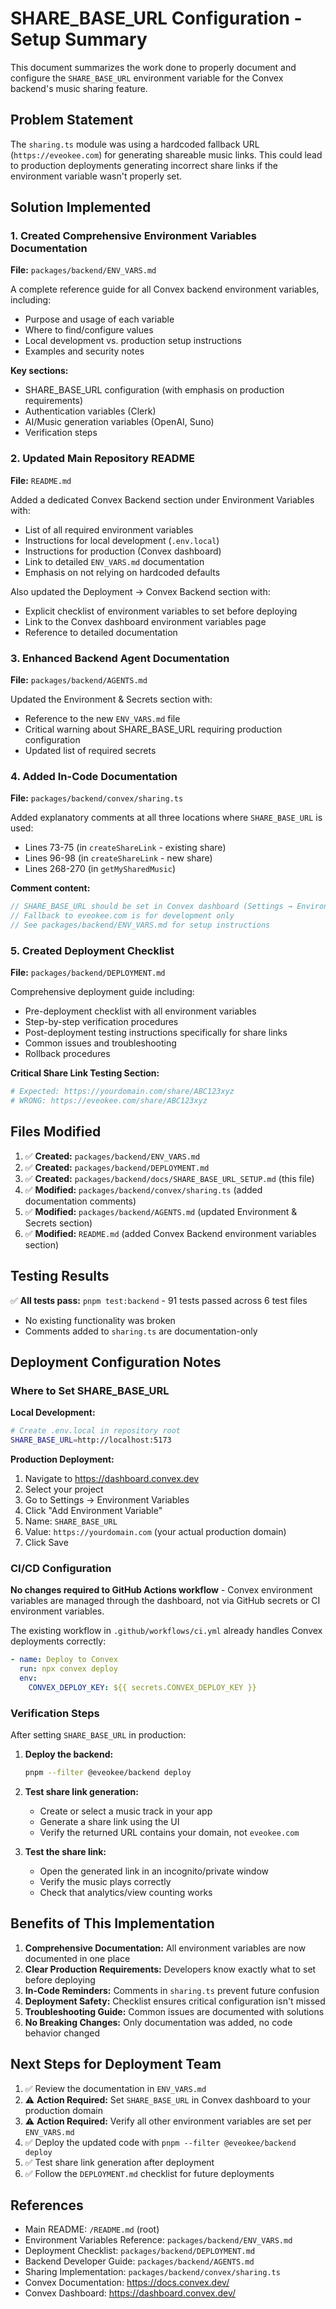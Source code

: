 # SHARE_BASE_URL Configuration - Setup Summary

This document summarizes the work done to properly document and configure the `SHARE_BASE_URL` environment variable for the Convex backend's music sharing feature.

## Problem Statement

The `sharing.ts` module was using a hardcoded fallback URL (`https://eveokee.com`) for generating shareable music links. This could lead to production deployments generating incorrect share links if the environment variable wasn't properly set.

## Solution Implemented

### 1. Created Comprehensive Environment Variables Documentation

**File:** `packages/backend/ENV_VARS.md`

A complete reference guide for all Convex backend environment variables, including:
- Purpose and usage of each variable
- Where to find/configure values
- Local development vs. production setup instructions
- Examples and security notes

**Key sections:**
- SHARE_BASE_URL configuration (with emphasis on production requirements)
- Authentication variables (Clerk)
- AI/Music generation variables (OpenAI, Suno)
- Verification steps

### 2. Updated Main Repository README

**File:** `README.md`

Added a dedicated Convex Backend section under Environment Variables with:
- List of all required environment variables
- Instructions for local development (`.env.local`)
- Instructions for production (Convex dashboard)
- Link to detailed `ENV_VARS.md` documentation
- Emphasis on not relying on hardcoded defaults

Also updated the Deployment → Convex Backend section with:
- Explicit checklist of environment variables to set before deploying
- Link to the Convex dashboard environment variables page
- Reference to detailed documentation

### 3. Enhanced Backend Agent Documentation

**File:** `packages/backend/AGENTS.md`

Updated the Environment & Secrets section with:
- Reference to the new `ENV_VARS.md` file
- Critical warning about SHARE_BASE_URL requiring production configuration
- Updated list of required secrets

### 4. Added In-Code Documentation

**File:** `packages/backend/convex/sharing.ts`

Added explanatory comments at all three locations where `SHARE_BASE_URL` is used:
- Lines 73-75 (in `createShareLink` - existing share)
- Lines 96-98 (in `createShareLink` - new share)
- Lines 268-270 (in `getMySharedMusic`)

**Comment content:**
```typescript
// SHARE_BASE_URL should be set in Convex dashboard (Settings → Environment Variables)
// Fallback to eveokee.com is for development only
// See packages/backend/ENV_VARS.md for setup instructions
```

### 5. Created Deployment Checklist

**File:** `packages/backend/DEPLOYMENT.md`

Comprehensive deployment guide including:
- Pre-deployment checklist with all environment variables
- Step-by-step verification procedures
- Post-deployment testing instructions specifically for share links
- Common issues and troubleshooting
- Rollback procedures

**Critical Share Link Testing Section:**
```bash
# Expected: https://yourdomain.com/share/ABC123xyz
# WRONG: https://eveokee.com/share/ABC123xyz
```

## Files Modified

1. ✅ **Created:** `packages/backend/ENV_VARS.md`
2. ✅ **Created:** `packages/backend/DEPLOYMENT.md`
3. ✅ **Created:** `packages/backend/docs/SHARE_BASE_URL_SETUP.md` (this file)
4. ✅ **Modified:** `packages/backend/convex/sharing.ts` (added documentation comments)
5. ✅ **Modified:** `packages/backend/AGENTS.md` (updated Environment & Secrets section)
6. ✅ **Modified:** `README.md` (added Convex Backend environment variables section)

## Testing Results

✅ **All tests pass:** `pnpm test:backend` - 91 tests passed across 6 test files
- No existing functionality was broken
- Comments added to `sharing.ts` are documentation-only

## Deployment Configuration Notes

### Where to Set SHARE_BASE_URL

**Local Development:**
```bash
# Create .env.local in repository root
SHARE_BASE_URL=http://localhost:5173
```

**Production Deployment:**
1. Navigate to https://dashboard.convex.dev
2. Select your project
3. Go to Settings → Environment Variables
4. Click "Add Environment Variable"
5. Name: `SHARE_BASE_URL`
6. Value: `https://yourdomain.com` (your actual production domain)
7. Click Save

### CI/CD Configuration

**No changes required to GitHub Actions workflow** - Convex environment variables are managed through the dashboard, not via GitHub secrets or CI environment variables.

The existing workflow in `.github/workflows/ci.yml` already handles Convex deployments correctly:
```yaml
- name: Deploy to Convex
  run: npx convex deploy
  env:
    CONVEX_DEPLOY_KEY: ${{ secrets.CONVEX_DEPLOY_KEY }}
```

### Verification Steps

After setting `SHARE_BASE_URL` in production:

1. **Deploy the backend:**
   ```bash
   pnpm --filter @eveokee/backend deploy
   ```

2. **Test share link generation:**
   - Create or select a music track in your app
   - Generate a share link using the UI
   - Verify the returned URL contains your domain, not `eveokee.com`

3. **Test the share link:**
   - Open the generated link in an incognito/private window
   - Verify the music plays correctly
   - Check that analytics/view counting works

## Benefits of This Implementation

1. **Comprehensive Documentation:** All environment variables are now documented in one place
2. **Clear Production Requirements:** Developers know exactly what to set before deploying
3. **In-Code Reminders:** Comments in `sharing.ts` prevent future confusion
4. **Deployment Safety:** Checklist ensures critical configuration isn't missed
5. **Troubleshooting Guide:** Common issues are documented with solutions
6. **No Breaking Changes:** Only documentation was added, no code behavior changed

## Next Steps for Deployment Team

1. ✅ Review the documentation in `ENV_VARS.md`
2. ⚠️ **Action Required:** Set `SHARE_BASE_URL` in Convex dashboard to your production domain
3. ⚠️ **Action Required:** Verify all other environment variables are set per `ENV_VARS.md`
4. ✅ Deploy the updated code with `pnpm --filter @eveokee/backend deploy`
5. ✅ Test share link generation after deployment
6. ✅ Follow the `DEPLOYMENT.md` checklist for future deployments

## References

- Main README: `/README.md` (root)
- Environment Variables Reference: `packages/backend/ENV_VARS.md`
- Deployment Checklist: `packages/backend/DEPLOYMENT.md`
- Backend Developer Guide: `packages/backend/AGENTS.md`
- Sharing Implementation: `packages/backend/convex/sharing.ts`
- Convex Documentation: https://docs.convex.dev/
- Convex Dashboard: https://dashboard.convex.dev/

